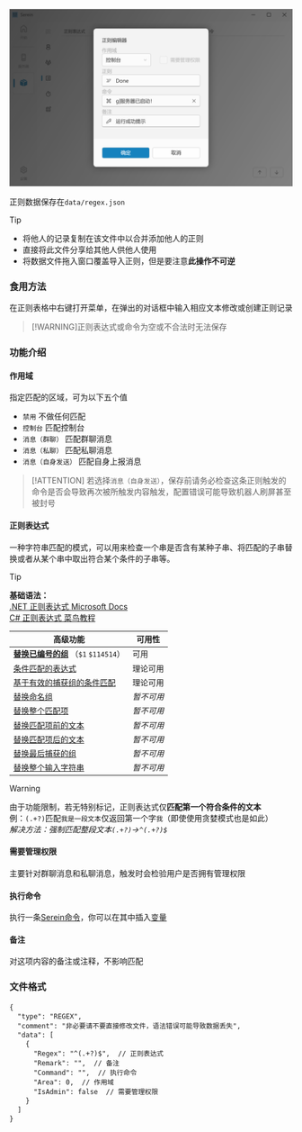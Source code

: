 
![正则](../imgs/regex.png)

正则数据保存在`data/regex.json`

> [!TIP]
>
>- 将他人的记录复制在该文件中以合并添加他人的正则
>- 直接将此文件分享给其他人供他人使用
>- 将数据文件拖入窗口覆盖导入正则，但是要注意**此操作不可逆**

### 食用方法

在正则表格中右键打开菜单，在弹出的对话框中输入相应文本修改或创建正则记录
  
>[!WARNING]正则表达式或命令为空或不合法时无法保存

### 功能介绍

#### 作用域

指定匹配的区域，可为以下五个值

- `禁用` 不做任何匹配
- `控制台` 匹配控制台
- `消息（群聊）` 匹配群聊消息
- `消息（私聊）` 匹配私聊消息
- `消息（自身发送）` 匹配自身上报消息

>[!ATTENTION]
> 若选择`消息（自身发送）`，保存前请务必检查这条正则触发的命令是否会导致再次被所触发内容触发，配置错误可能导致机器人刷屏甚至被封号

#### 正则表达式

一种字符串匹配的模式，可以用来检查一个串是否含有某种子串、将匹配的子串替换或者从某个串中取出符合某个条件的子串等。

> [!TIP]
> **基础语法：**  
>[.NET 正则表达式  Microsoft Docs](https://docs.microsoft.com/zh-cn/dotnet/standard/base-types/regular-expressions)  
>[C# 正则表达式  菜鸟教程](https://www.runoob.com/csharp/csharp-regular-expressions.html)

| 高级功能                                                                                                                                                                                     | 可用性     |
| -------------------------------------------------------------------------------------------------------------------------------------------------------------------------------------------- | ---------- |
| [**替换已编号的组**](https://docs.microsoft.com/zh-cn/dotnet/standard/base-types/substitutions-in-regular-expressions#substituting-a-numbered-group) （`$1` `$114514`）                      | 可用       |
| [条件匹配的表达式](https://docs.microsoft.com/zh-cn/dotnet/standard/base-types/alternation-constructs-in-regular-expressions#conditional-matching-with-an-expression)                        | 理论可用   |
| [基于有效的捕获组的条件匹配](https://docs.microsoft.com/zh-cn/dotnet/standard/base-types/alternation-constructs-in-regular-expressions#conditional-matching-based-on-a-valid-captured-group) | 理论可用   |
| [替换命名组](https://docs.microsoft.com/zh-cn/dotnet/standard/base-types/substitutions-in-regular-expressions#substituting-a-named-group)                                                    | *暂不可用* |
| [替换整个匹配项](https://docs.microsoft.com/zh-cn/dotnet/standard/base-types/substitutions-in-regular-expressions#substituting-the-entire-match)                                             | *暂不可用* |
| [替换匹配项前的文本](https://docs.microsoft.com/zh-cn/dotnet/standard/base-types/substitutions-in-regular-expressions#substituting-the-entire-match)                                         | *暂不可用* |
| [替换匹配项后的文本](https://docs.microsoft.com/zh-cn/dotnet/standard/base-types/substitutions-in-regular-expressions#substituting-the-text-after-the-match)                                 | *暂不可用* |
| [替换最后捕获的组](https://docs.microsoft.com/zh-cn/dotnet/standard/base-types/substitutions-in-regular-expressions#substituting-the-last-captured-group)                                    | *暂不可用* |
| [替换整个输入字符串](https://docs.microsoft.com/zh-cn/dotnet/standard/base-types/substitutions-in-regular-expressions#substituting-the-entire-input-string)                                  | *暂不可用* |

>[!WARNING]
>由于功能限制，若无特别标记，正则表达式仅**匹配第一个符合条件的文本**  
>例：`(.+?)`匹配`我是一段文本`仅返回第一个字`我`（即使使用贪婪模式也是如此）  
>*解决方法：强制匹配整段文本`(.+?)`→`^(.+?)$`*

#### 需要管理权限

主要针对群聊消息和私聊消息，触发时会检验用户是否拥有管理权限

#### 执行命令

执行一条[Serein命令](../Command.md)，你可以在其中插入[变量](../Variables.md)

#### 备注

对这项内容的备注或注释，不影响匹配

### 文件格式

```jsonc
{
  "type": "REGEX",
  "comment": "非必要请不要直接修改文件，语法错误可能导致数据丢失",
  "data": [
    {
      "Regex": "^(.+?)$",  // 正则表达式
      "Remark": "",  // 备注
      "Command": "",  // 执行命令
      "Area": 0,  // 作用域
      "IsAdmin": false  // 需要管理权限 
    }
  ]
}
```
